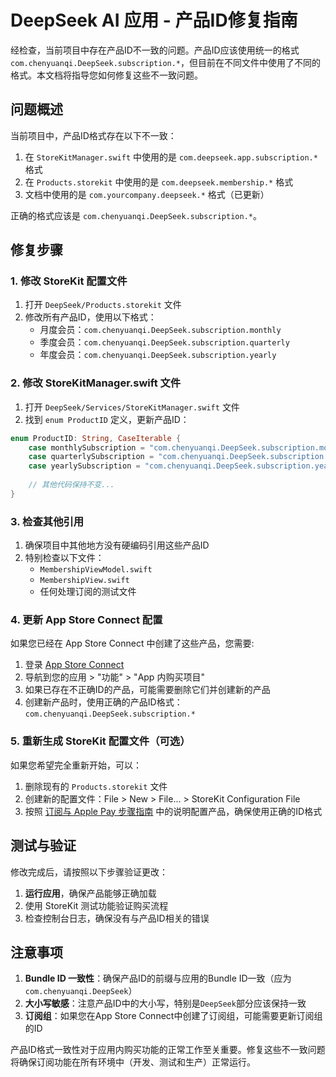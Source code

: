# DeepSeek AI 应用 - 产品ID修复指南

经检查，当前项目中存在产品ID不一致的问题。产品ID应该使用统一的格式 `com.chenyuanqi.DeepSeek.subscription.*`，但目前在不同文件中使用了不同的格式。本文档将指导您如何修复这些不一致问题。

## 问题概述

当前项目中，产品ID格式存在以下不一致：

1. 在 `StoreKitManager.swift` 中使用的是 `com.deepseek.app.subscription.*` 格式
2. 在 `Products.storekit` 中使用的是 `com.deepseek.membership.*` 格式
3. 文档中使用的是 `com.yourcompany.deepseek.*` 格式（已更新）

正确的格式应该是 `com.chenyuanqi.DeepSeek.subscription.*`。

## 修复步骤

### 1. 修改 StoreKit 配置文件

1. 打开 `DeepSeek/Products.storekit` 文件
2. 修改所有产品ID，使用以下格式：
   - 月度会员：`com.chenyuanqi.DeepSeek.subscription.monthly`
   - 季度会员：`com.chenyuanqi.DeepSeek.subscription.quarterly`
   - 年度会员：`com.chenyuanqi.DeepSeek.subscription.yearly`

### 2. 修改 StoreKitManager.swift 文件

1. 打开 `DeepSeek/Services/StoreKitManager.swift` 文件
2. 找到 `enum ProductID` 定义，更新产品ID：

```swift
enum ProductID: String, CaseIterable {
    case monthlySubscription = "com.chenyuanqi.DeepSeek.subscription.monthly"
    case quarterlySubscription = "com.chenyuanqi.DeepSeek.subscription.quarterly"
    case yearlySubscription = "com.chenyuanqi.DeepSeek.subscription.yearly"
    
    // 其他代码保持不变...
}
```

### 3. 检查其他引用

1. 确保项目中其他地方没有硬编码引用这些产品ID
2. 特别检查以下文件：
   - `MembershipViewModel.swift`
   - `MembershipView.swift`
   - 任何处理订阅的测试文件

### 4. 更新 App Store Connect 配置

如果您已经在 App Store Connect 中创建了这些产品，您需要:

1. 登录 [App Store Connect](https://appstoreconnect.apple.com)
2. 导航到您的应用 > "功能" > "App 内购买项目"
3. 如果已存在不正确ID的产品，可能需要删除它们并创建新的产品
4. 创建新产品时，使用正确的产品ID格式：`com.chenyuanqi.DeepSeek.subscription.*`

### 5. 重新生成 StoreKit 配置文件（可选）

如果您希望完全重新开始，可以：

1. 删除现有的 `Products.storekit` 文件
2. 创建新的配置文件：File > New > File... > StoreKit Configuration File
3. 按照 [订阅与 Apple Pay 步骤指南](./subscription_step_by_step.md) 中的说明配置产品，确保使用正确的ID格式

## 测试与验证

修改完成后，请按照以下步骤验证更改：

1. **运行应用**，确保产品能够正确加载
2. 使用 StoreKit 测试功能验证购买流程
3. 检查控制台日志，确保没有与产品ID相关的错误

## 注意事项

1. **Bundle ID 一致性**：确保产品ID的前缀与应用的Bundle ID一致（应为`com.chenyuanqi.DeepSeek`）
2. **大小写敏感**：注意产品ID中的大小写，特别是`DeepSeek`部分应该保持一致
3. **订阅组**：如果您在App Store Connect中创建了订阅组，可能需要更新订阅组的ID

产品ID格式一致性对于应用内购买功能的正常工作至关重要。修复这些不一致问题将确保订阅功能在所有环境中（开发、测试和生产）正常运行。 